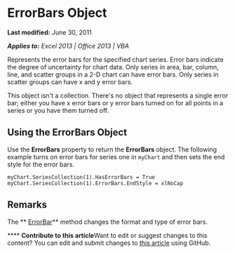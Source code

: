 
# ErrorBars Object

 **Last modified:** June 30, 2011

 _**Applies to:** Excel 2013 | Office 2013 | VBA_

Represents the error bars for the specified chart series. Error bars indicate the degree of uncertainty for chart data. Only series in area, bar, column, line, and scatter groups in a 2-D chart can have error bars. Only series in scatter groups can have x and y error bars.

This object isn't a collection. There's no object that represents a single error bar; either you have x error bars or y error bars turned on for all points in a series or you have them turned off.

## Using the ErrorBars Object

Use the  **ErrorBars** property to return the **ErrorBars** object. The following example turns on error bars for series one in `myChart` and then sets the end style for the error bars.


```
myChart.SeriesCollection(1).HasErrorBars = True 
myChart.SeriesCollection(1).ErrorBars.EndStyle = xlNoCap
```


## Remarks

The  ** [ErrorBar](c2ada146-1549-aa88-2a39-bf1cccf1008b.md)** method changes the format and type of error bars.


****   **Contribute to this article**Want to edit or suggest changes to this content? You can edit and submit changes to  [this article](https://github.com/jhershey00/VBA_Excel_Test/OpenXMLCon/articles/f087bede-5ce2-331f-09e1-4c801f8bca82.md) using GitHub.

